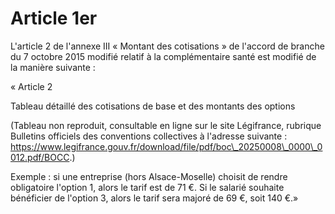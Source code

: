# Article 1er

L'article 2 de l'annexe III « Montant des cotisations » de l'accord de branche du 7 octobre 2015 modifié relatif à la complémentaire santé est modifié de la manière suivante :

« Article 2

Tableau détaillé des cotisations de base et des montants des options

(Tableau non reproduit, consultable en ligne sur le site Légifrance, rubrique Bulletins officiels des conventions collectives à l'adresse suivante : https://www.legifrance.gouv.fr/download/file/pdf/boc\_20250008\_0000\_0012.pdf/BOCC.)

Exemple : si une entreprise (hors Alsace-Moselle) choisit de rendre obligatoire l'option 1, alors le tarif est de 71 €. Si le salarié souhaite bénéficier de l'option 3, alors le tarif sera majoré de 69 €, soit 140 €.»


